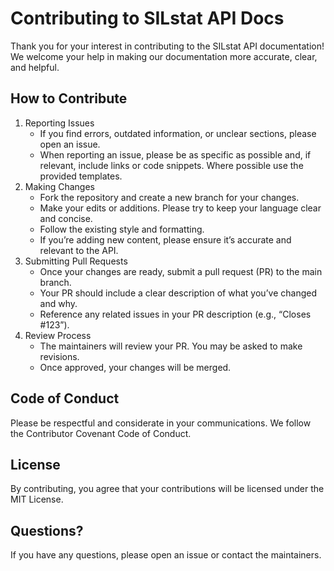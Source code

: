 # Contributing to SILstat API Docs
Thank you for your interest in contributing to the SILstat API documentation! We welcome your help in making our documentation more accurate, clear, and helpful.

## How to Contribute
1. Reporting Issues
    - If you find errors, outdated information, or unclear sections, please open an issue.
    - When reporting an issue, please be as specific as possible and, if relevant, include links or code snippets. Where possible use the provided templates.
2. Making Changes
    - Fork the repository and create a new branch for your changes.
    - Make your edits or additions. Please try to keep your language clear and concise.
    - Follow the existing style and formatting.
    - If you’re adding new content, please ensure it’s accurate and relevant to the API.
3. Submitting Pull Requests
    - Once your changes are ready, submit a pull request (PR) to the main branch.
    - Your PR should include a clear description of what you’ve changed and why.
    - Reference any related issues in your PR description (e.g., “Closes #123”).
4. Review Process
    - The maintainers will review your PR. You may be asked to make revisions.
    - Once approved, your changes will be merged.

## Code of Conduct
Please be respectful and considerate in your communications. We follow the Contributor Covenant Code of Conduct.

## License
By contributing, you agree that your contributions will be licensed under the MIT License.

## Questions?
If you have any questions, please open an issue or contact the maintainers.
